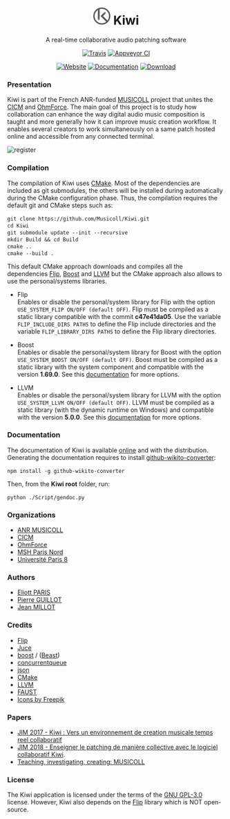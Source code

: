 <p align="center">
  <h1 align="center">
    <img src="https://github.com/Musicoll/Kiwi/blob/master/Resources/BinaryRes/Images/kiwi_icon.png" height=40px/> Kiwi
  </h1>
  <p align="center">
    A real-time collaborative audio patching software
  </p>
  <p align="center">
    <a href="https://travis-ci.org/Musicoll/Kiwi"><img src="https://travis-ci.org/Musicoll/Kiwi.svg?branch=master" alt="Travis"></a>
    <a href="https://ci.appveyor.com/project/CICM/kiwi/history"><img src="https://ci.appveyor.com/api/projects/status/github/Musicoll/Kiwi?branch=master&svg=true" alt="Appveyor CI"></a>
  </p>
  <p align="center">
    <a href="http://kiwi.mshparisnord.fr/"><img src="https://img.shields.io/badge/@-website-blue.svg" alt="Website"></a>
    <a href="http://musicoll.github.io/Kiwi"><img src="https://img.shields.io/badge/@-documentation-blue.svg" alt="Documentation"></a>
    <a href="https://github.com/Musicoll/Kiwi/releases"><img src="https://img.shields.io/badge/@-download-blue.svg" alt="Download"></a>
  </p>
</p>

### Presentation

Kiwi is part of the French ANR-funded [MUSICOLL](http://musicoll.mshparisnord.org/) project that unites the [CICM](http://cicm.mshparisnord.org/) and [OhmForce](https://www.ohmforce.com/Company.do). The main goal of this project is to study how collaboration can enhance the way digital audio music composition is taught and more generally how it can improve music creation workflow. It enables several creators to work simultaneously on a same patch hosted online and accessible from any connected terminal.

<img title="register" src="https://raw.github.com/Musicoll/Kiwi/master/docs/img/Kiwi-v1.0.0.jpg" height=400px/>

### Compilation

The compilation of Kiwi uses [CMake](https://cmake.org/). Most of the dependencies are included as git submodules, the others will be installed during automatically during the CMake configuration phase. Thus, the compilation requires the default git and CMake steps such as:

```
git clone https://github.com/Musicoll/Kiwi.git
cd Kiwi
git submodule update --init --recursive
mkdir Build && cd Build
cmake ..
cmake --build .
```

This default CMake approach downloads and compiles all the dependencies [Flip](http://developer.irisate.com/), [Boost](https://www.boost.org/) and [LLVM](http://llvm.org) but the CMake approach also allows to use the personal/systems libraries.

- Flip  
Enables or disable the personal/system library for Flip with the option `USE_SYSTEM_FLIP ON/OFF (default OFF)`. Flip must be compiled as a static library compatible with the commit **c47e41da05**.  Use the variable `FLIP_INCLUDE_DIRS PATHS` to define the Flip include directories and the variable `FLIP_LIBRARY_DIRS PATHS` to define the Flip library directories.

- Boost  
Enables or disable the personal/system library for Boost with the option `USE_SYSTEM_BOOST ON/OFF (default OFF)`. Boost must be compiled as a static library with the system component and compatible with the version **1.69.0**. See this [documentation](https://cmake.org/cmake/help/v3.0/module/FindBoost.html) for more options.

- LLVM  
Enables or disable the personal/system library for LLVM with the option `USE_SYSTEM_LLVM ON/OFF (default OFF)`. LLVM must be compiled as a static library (with the dynamic runtime on Windows) and compatible with the version **5.0.0**. See this [documentation](https://llvm.org/docs/CMake.html) for more options.

### Documentation

The documentation of Kiwi is available [online](http://musicoll.github.io/Kiwi) and with the distribution. Generating the documentation requires to install  [github-wikito-converter](https://github.com/yakivmospan/github-wikito-converter):
```
npm install -g github-wikito-converter
```
Then, from the **Kiwi root** folder, run:
```
python ./Script/gendoc.py
```

### Organizations

- [ANR MUSICOLL](http://musicoll.mshparisnord.org)
- [CICM](http://cicm.mshparisnord.org)
- [OhmForce](https://www.ohmforce.com/Company.do)
- [MSH Paris Nord](https://www.mshparisnord.fr)
- [Université Paris 8](https://www.univ-paris8.fr)

### Authors

- [Eliott PARIS](https://github.com/eliottparis)
- [Pierre GUILLOT](https://github.com/pierreguillot)
- [Jean MILLOT](https://github.com/jean-millot)

### Credits

- [Flip](http://developer.irisate.com/)
- [Juce](https://github.com/WeAreROLI/JUCE)
- [boost](https://www.boost.org/) / ([Beast](https://github.com/boostorg/Beast/))
- [concurrentqueue](https://github.com/cameron314/concurrentqueue)
- [json](https://github.com/nlohmann/json)
- [CMake](https://cmake.org/)
- [LLVM](http://llvm.org)
- [FAUST](https://github.com/grame-cncm/faust.git)
- [Icons by Freepik](https://www.flaticon.com/)

### Papers

- [JIM 2017 - Kiwi : Vers un environnement de creation musicale temps reel collaboratif](https://hal.archives-ouvertes.fr/hal-01550190/document)
- [JIM 2018 - Enseigner le patching de manière collective avec le logiciel collaboratif Kiwi](https://hal.archives-ouvertes.fr/hal-01791492/document).
- [Teaching, investigating, creating: MUSICOLL](https://hal.archives-ouvertes.fr/hal-01581698v1)

### License

The Kiwi application is licensed under the terms of the [GNU GPL-3.0](https://github.com/Musicoll/Kiwi/blob/master/Licence.md) license. However, Kiwi also depends on the [Flip](http://developer.irisate.com/) library which is NOT open-source.
